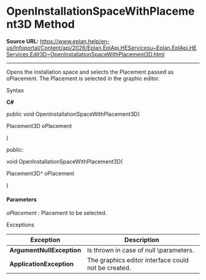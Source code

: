 # OpenInstallationSpaceWithPlacement3D Method

**Source URL:** https://www.eplan.help/en-us/Infoportal/Content/api/2026/Eplan.EplApi.HEServicesu~Eplan.EplApi.HEServices.Edit3D~OpenInstallationSpaceWithPlacement3D.html

---

Opens the installation space and selects the Placement passed as oPlacement. The Placement is selected in the graphic editor.

Syntax

**C#**



public void OpenInstallationSpaceWithPlacement3D( 

   Placement3D oPlacement

)

public:

void OpenInstallationSpaceWithPlacement3D( 

   Placement3D^ oPlacement

)


#### Parameters

*oPlacement*
:   Placement to be selected.

Exceptions

| Exception | Description |
| --- | --- |
| **ArgumentNullException** | Is thrown in case of null \parameters. |
| **ApplicationException** | The graphics editor interface could not be created. |
